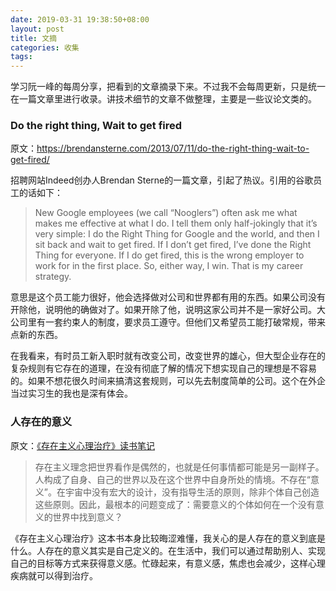 ```yaml
---
date: 2019-03-31 19:38:50+08:00
layout: post
title: 文摘
categories: 收集
tags: 
---
```


学习阮一峰的每周分享，把看到的文章摘录下来。不过我不会每周更新，只是统一在一篇文章里进行收录。讲技术细节的文章不做整理，主要是一些议论文类的。

### Do the right thing, Wait to get fired

原文：<https://brendansterne.com/2013/07/11/do-the-right-thing-wait-to-get-fired/>

招聘网站Indeed创办人Brendan Sterne的一篇文章，引起了热议。引用的谷歌员工的话如下：

>New Google employees (we call “Nooglers”) often ask me what makes me effective at what I do.  I tell them only half-jokingly that it’s very simple: I do the Right Thing for Google and the world, and then I sit back and wait to get fired.  If I don’t get fired, I’ve done the Right Thing for everyone.  If I do get fired, this is the wrong employer to work for in the first place.  So, either way, I win.  That is my career strategy.

意思是这个员工能力很好，他会选择做对公司和世界都有用的东西。如果公司没有开除他，说明他的确做对了。如果开除了他，说明这家公司并不是一家好公司。大公司里有一套约束人的制度，要求员工遵守。但他们又希望员工能打破常规，带来点新的东西。

在我看来，有时员工新入职时就有改变公司，改变世界的雄心，但大型企业存在的复杂规则有它存在的道理，在没有彻底了解的情况下想实现自己的理想是不容易的。如果不想花很久时间来搞清这套规则，可以先去制度简单的公司。这个在外企当过实习生的我也是深有体会。


### 人存在的意义

原文：[《存在主义心理治疗》读书笔记](https://www.jianshu.com/p/ffdd938355e4)

>存在主义理念把世界看作是偶然的，也就是任何事情都可能是另一副样子。人构成了自身、自己的世界以及在这个世界中自身所处的情境。不存在“意义”。在宇宙中没有宏大的设计，没有指导生活的原则，除非个体自己创造这些原则。因此，最根本的问题变成了：需要意义的个体如何在一个没有意义的世界中找到意义？

《存在主义心理治疗》这本书本身比较晦涩难懂，我关心的是人存在的意义到底是什么。人存在的意义其实是自己定义的。在生活中，我们可以通过帮助别人、实现自己的目标等方式来获得意义感。忙碌起来，有意义感，焦虑也会减少，这样心理疾病就可以得到治疗。


